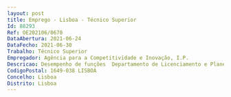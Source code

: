 ```yaml
--- 
layout: post
title: Emprego - Lisboa - Técnico Superior
Id: 88293
Ref: OE202106/0670
DataAbertura: 2021-06-24
DataFecho: 2021-06-30
Trabalho: Técnico Superior
Empregador: Agência para a Competitividade e Inovação, I.P.
Descricao: Desempenho de funções  Departamento de Licenciamento e Planeamento Industrial do Sul inserido na Direção de Proximidade Regional e Licenciamento, cujas competências estão descritas no número 19 da Deliberação n.º 486 2015, publicada no DR, 2.ª série, de 8 de abril. Descrição das funções  Apoio a empresas e a investidores no cumprimento das formalidades previstas no Sistema da Indústria Responsável, e intermediação com estruturas públicas e privadas da envolvente empresarial  Gestão de processos de licenciamento da atividade industrial no âmbito do SIR  Coordenação e realização de vistoriais a estabelecimentos industriais no âmbito SIR  Participação em ações de formação e capacitação  Participação na elaboração de guias e manuais  Elaboração de conteúdos informativos, para disponibilização às empresas de forma dirigida através dos canais de comunicação do IAPMEI  Monitorização da atividade industrial  Participação na elaboração e revisão de planos e instrumentos de ordenamento do território, assegurando a preservação e expansão harmoniosa da atividade industrial.
CodigoPostal: 1649-038 LISBOA
Concelho: Lisboa
Distrito: Lisboa
--- 
```


